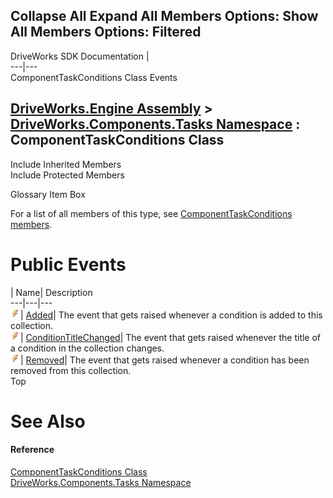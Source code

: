 Collapse All Expand All Members Options: Show All  Members Options: Filtered   
---  
DriveWorks SDK Documentation  |   
---|---  
ComponentTaskConditions Class Events   
  
[DriveWorks.Engine Assembly](topic2156.md) > [DriveWorks.Components.Tasks Namespace](topic6391.md) : ComponentTaskConditions Class  
---  
  
Include Inherited Members    
Include Protected Members    


Glossary Item Box

For a list of all members of this type, see [ComponentTaskConditions members](topic6562.md).

# Public Events

| Name| Description  
---|---|---  
![Public Event](dotnetimages/publicEvent.gif)| [Added](topic6586.md)| The event that gets raised whenever a condition is added to this collection.   
![Public Event](dotnetimages/publicEvent.gif)| [ConditionTitleChanged](topic6587.md)| The event that gets raised whenever the title of a condition in the collection changes.   
![Public Event](dotnetimages/publicEvent.gif)| [Removed](topic6588.md)| The event that gets raised whenever a condition has been removed from this collection.   
Top

# See Also

#### Reference

[ComponentTaskConditions Class](topic6561.md)   
[DriveWorks.Components.Tasks Namespace](topic6391.md)



